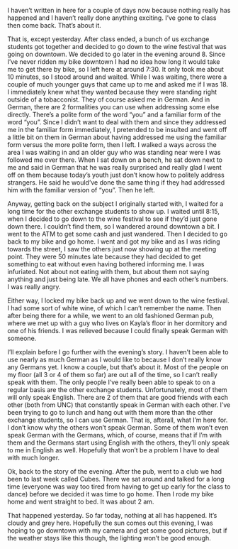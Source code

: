 I haven’t written in here for a couple of days now because nothing really has happened and I haven’t really done anything exciting. I’ve gone to class then come back. That’s about it.

That is, except yesterday. After class ended, a bunch of us exchange students got together and decided to go down to the wine festival that was going on downtown. We decided to go later in the evening around 8. Since I’ve never ridden my bike downtown I had no idea how long it would take me to get there by bike, so I left here at around 7:30. It only took me about 10 minutes, so I stood around and waited. While I was waiting, there were a couple of much younger guys that came up to me and asked me if I was 18. I immediately knew what they wanted because they were standing right outside of a tobacconist. They of course asked me in German. And in German, there are 2 formalities you can use when addressing some else directly. There’s a polite form of the word “you” and a familiar form of the word “you”. Since I didn’t want to deal with them and since they addressed me in the familiar form immediately, I pretended to be insulted and went off a little bit on them in German about having addressed me using the familiar form versus the more polite form, then I left. I walked a ways across the area I was waiting in and an older guy who was standing near were I was followed me over there. When I sat down on a bench, he sat down next to me and said in German that he was really surprised and really glad I went off on them because today’s youth just don’t know how to politely address strangers. He said he would’ve done the same thing if they had addressed him with the familiar version of “you”. Then he left.

Anyway, getting back on the subject I originally started with, I waited for a long time for the other exchange students to show up. I waited until 8:15, when I decided to go down to the wine festival to see if they’d just gone down there. I couldn’t find them, so I wandered around downtown a bit. I went to the ATM to get some cash and just wandered. Then I decided to go back to my bike and go home. I went and got my bike and as I was riding towards the street, I saw the others just now showing up at the meeting point. They were 50 minutes late because they had decided to get something to eat without even having bothered informing me. I was infuriated. Not about not eating with them, but about them not saying anything and just being late. We all have phones and each other’s numbers. I was really angry.

Either way, I locked my bike back up and we went down to the wine festival. I had some sort of white wine, of which I can’t remember the name. Then after being there for a while, we went to an old fashioned German pub, where we met up with a guy who lives on Kayla’s floor in her dormitory and one of his friends. I was relieved because I could finally speak German with someone.

I’ll explain before I go further with the evening’s story. I haven’t been able to use nearly as much German as I would like to because I don’t really know any Germans yet. I know a couple, but that’s about it. Most of the people on my floor (all 3 or 4 of them so far) are out all of the time, so I can’t really speak with them. The only people I’ve really been able to speak to on a regular basis are the other exchange students. Unfortunately, most of them will only speak English. There are 2 of them that are good friends with each other (both from UNC) that constantly speak in German with each other. I’ve been trying to go to lunch and hang out with them more than the other exchange students, so I can use German. That is, afterall, what I’m here for. I don’t know why the others won’t speak German. Some of them won’t even speak German with the Germans, which, of course, means that if I’m with them and the Germans start using English with the others, they’ll only speak to me in English as well. Hopefully that won’t be a problem I have to deal with much longer.

Ok, back to the story of the evening. After the pub, went to a club we had been to last week called Cubes. There we sat around and talked for a long time (everyone was way too tired from having to get up early for the class to dance) before we decided it was time to go home. Then I rode my bike home and went straight to bed. It was about 2 am.

That happened yesterday. So far today, nothing at all has happened. It’s cloudy and grey here. Hopefully the sun comes out this evening, I was hoping to go downtown with my camera and get some good pictures, but if the weather stays like this though, the lighting won’t be good enough.